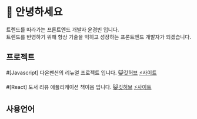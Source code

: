 # 👋 안녕하세요
트렌드를 따라가는 프론트엔드 개발자 윤경빈 입니다.<br>
트렌드를 반영하기 위해 항상 기술을 익히고 성장하는 프론트엔드 개발자가 되겠습니다.

## 프로젝트
#[Javascript] 다온펜션의 리뉴얼 프로젝트 입니다.
<a href="https://github.com/qodql/daon">😺깃허브</a> <a href="https://qodql.github.io/daon/index.html">⚡사이트</a>

#[React] 도서 리뷰 애플리케이션 책이음 입니다.
<a href="https://github.com/qodql/ieum-ykb">😺깃허브</a> <a href="https://ieum-ykb.vercel.app/">⚡사이트</a>



## 사용언어